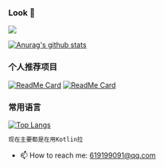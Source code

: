 ### Look 👋
[![](https://img.shields.io/badge/个人博客-Android笔记-green.svg)](https://brokes6.github.io)

[![Anurag's github stats](https://github-readme-stats.vercel.app/api?username=brokes6&theme=radical)](https://github.com/anuraghazra/github-readme-stats)
### 个人推荐项目
[![ReadMe Card](https://github-readme-stats.vercel.app/api/pin/?username=brokes6&repo=D-BiliBili)](https://github.com/anuraghazra/github-readme-stats)
[![ReadMe Card](https://github-readme-stats.vercel.app/api/pin/?username=brokes6&repo=MusicPlayer)](https://github.com/anuraghazra/github-readme-stats)
### 常用语言
[![Top Langs](https://github-readme-stats.vercel.app/api/top-langs/?username=brokes6&layout=compact)](https://github.com/anuraghazra/github-readme-stats)
```kotlin
现在主要都是在用Kotlin拉
```

- 📫 How to reach me: 619199091@qq.com
